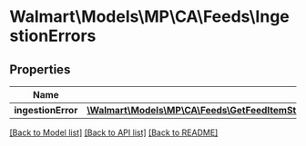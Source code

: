 # Walmart\Models\MP\CA\Feeds\IngestionErrors

## Properties

Name | Type | Description | Notes
------------ | ------------- | ------------- | -------------
**ingestionError** | [**\Walmart\Models\MP\CA\Feeds\GetFeedItemStatus200ResponseIngestionErrorsIngestionErrorInner[]**](GetFeedItemStatus200ResponseIngestionErrorsIngestionErrorInner.md) |  | [optional]


[[Back to Model list]](./) [[Back to API list]](../../../../../README.md#supported-apis) [[Back to README]](../../../../../README.md)
